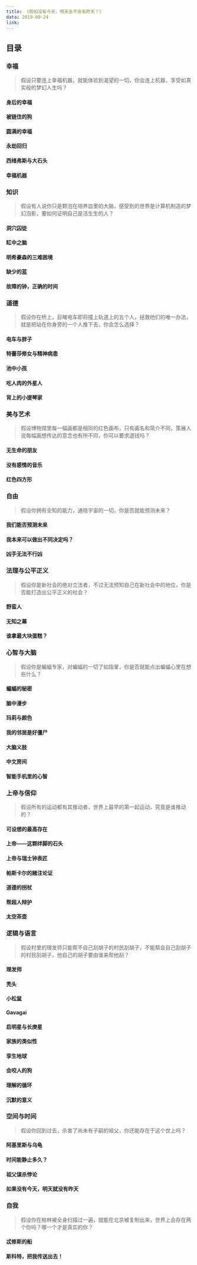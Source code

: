 ```yaml
---
title: 《假如没有今天，明天会不会有昨天？》
data: 2019-09-24
link:
---
```


## 目录

### 幸福

> 假设只要连上幸福机器，就能体验到渴望的一切，你会连上机器，享受如真实般的梦幻人生吗？

#### 身后的幸福

#### 被链住的狗

#### 圆满的幸福

#### 永劫回归

#### 西绪弗斯与大石头

#### 幸福机器

### 知识

> 假设有人说你只是颗泡在培养皿里的大脑，感受到的世界是计算机制造的梦幻泡影，要如何证明自己是活生生的人？

#### 洞穴囚徒

#### 缸中之脑

#### 明希豪森的三难困境

#### 缺少的蓝

#### 故障的钟，正确的时间

### 道德

> 假设你在桥上，目睹电车即将撞上轨道上的五个人，拯救他们的唯一办法，就是把站在你身旁的一个人推下去，你会怎么选择？

#### 电车与胖子

#### 特蕾莎修女与精神病患

#### 池中小孩

#### 吃人肉的外星人

#### 背上的小提琴家

### 美与艺术

> 假设博物馆里每一幅画都是相同的红色画布，只有画名和简介不同，策展人说每幅画想传达的意念也有所不同，你可以要求退钱吗？

#### 无生命的朋友

#### 没有感情的音乐

#### 红色四方形

### 自由

> 假设你拥有全知的能力，通晓宇宙的一切，你是否就能预测未来？

#### 我们能否预测未来

#### 我本来可以做出不同决定吗？

#### 凶手无法不行凶

### 法理与公平正义

> 假设你是新社会的绝对立法者，不过无法预知自己在新社会中的地位，你是否能打造出公平正义的社会？

#### 野蛮人

#### 无知之幕

#### 谁拿最大块蛋糕？

### 心智与大脑

> 假设你是蝙蝠专家，对蝙蝠的一切了如指掌，你是否就能点出蝙蝠心里在想些什么？

#### 蝙蝠的秘密

#### 脑中漫步

#### 玛莉与颜色

#### 我的邻居是好僵尸

#### 大脑义肢

#### 中文房间

#### 智能手机里的心智

### 上帝与信仰

> 假设所有的运动都有其推动者，世界上最早的第一起运动，究竟是谁推动的？

#### 可设想的最高存在

#### 上帝——这颗绊脚的石头

#### 上帝与瑞士钟表匠

#### 帕斯卡尔的赌注论证

#### 道德的拐杖

#### 帮超人辩护

#### 太空茶壶

### 逻辑与语言

> 假设村里的理发师只能帮不自己刮胡子的村民刮胡子，不能帮会自己刮胡子的村民刮胡子，他自己的胡子要由谁来帮他刮？

#### 理发师

#### 秃头

#### 小松鼠

#### Gavagai

#### 启明星与长庚星

#### 家族的类似性

#### 孪生地球

#### 会咬人的狗

#### 理解的循环

#### 沉默的意义

### 空间与时间

> 假设你回到过去，杀害了尚未有子嗣的祖父，你还能存在于这个世上吗？

#### 阿基里斯与乌龟

#### 时间能静止多久？

#### 祖父谋杀悖论

#### 如果没有今天，明天就没有昨天

### 自我

> 假设你在柏林被全身扫描过一遍，就能在北京被复制出来，世界上会存在两个你吗？哪一个才是真实的你？

#### 忒修斯的船

#### 斯科特，把我传送出去！